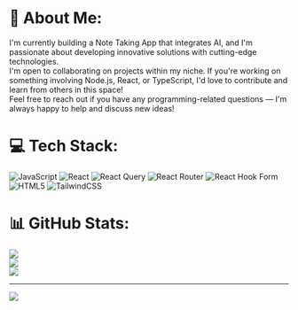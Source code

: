 # 💫 About Me:
I'm currently building a Note Taking App that integrates AI, and I'm passionate about developing innovative solutions with cutting-edge technologies.<br>I'm open to collaborating on projects within my niche. If you're working on something involving Node.js, React, or TypeScript, I'd love to contribute and learn from others in this space!<br>Feel free to reach out if you have any programming-related questions — I'm always happy to help and discuss new ideas!


# 💻 Tech Stack:
![JavaScript](https://img.shields.io/badge/javascript-%23323330.svg?style=for-the-badge&logo=javascript&logoColor=%23F7DF1E) ![React](https://img.shields.io/badge/react-%2320232a.svg?style=for-the-badge&logo=react&logoColor=%2361DAFB) ![React Query](https://img.shields.io/badge/-React%20Query-FF4154?style=for-the-badge&logo=react%20query&logoColor=white) ![React Router](https://img.shields.io/badge/React_Router-CA4245?style=for-the-badge&logo=react-router&logoColor=white) ![React Hook Form](https://img.shields.io/badge/React%20Hook%20Form-%23EC5990.svg?style=for-the-badge&logo=reacthookform&logoColor=white) ![HTML5](https://img.shields.io/badge/html5-%23E34F26.svg?style=for-the-badge&logo=html5&logoColor=white) ![TailwindCSS](https://img.shields.io/badge/tailwindcss-%2338B2AC.svg?style=for-the-badge&logo=tailwind-css&logoColor=white)
# 📊 GitHub Stats:
![](https://github-readme-stats.vercel.app/api?username=zeenox-stack&theme=dark&hide_border=false&include_all_commits=true&count_private=false)<br/>
![](https://github-readme-streak-stats.herokuapp.com/?user=zeenox-stack&theme=dark&hide_border=false)<br/>
![](https://github-readme-stats.vercel.app/api/top-langs/?username=zeenox-stack&theme=dark&hide_border=false&include_all_commits=true&count_private=false&layout=compact)

---
[![](https://visitcount.itsvg.in/api?id=zeenox-stack&icon=0&color=0)](https://visitcount.itsvg.in)

<!-- Proudly created with GPRM ( https://gprm.itsvg.in ) -->
